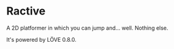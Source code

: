 Ractive
=======

A 2D platformer in which you can jump and... well. Nothing else.

It's powered by LÖVE 0.8.0.
